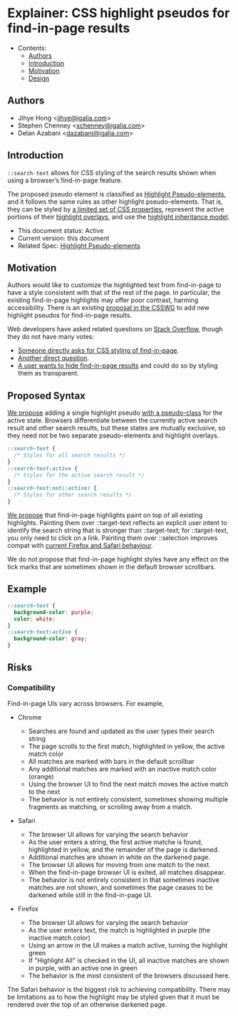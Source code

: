 # Explainer: CSS highlight pseudos for find-in-page results

- Contents:
  - [Authors](#authors)
  - [Introduction](#introduction)
  - [Motivation](#motivation)
  - [Design](#design)

## Authors

* Jihye Hong \<jihye@igalia.com\>
* Stephen Chenney \<schenney@igalia.com\>
* Delan Azabani \<dazabani@igalia.com\>

## Introduction

`::search-text` allows for CSS styling of the search results shown when using a browser’s find-in-page feature.

The proposed pseudo element is classified as [Highlight Pseudo-elements](https://drafts.csswg.org/css-pseudo/#highlight-pseudos), and it follows the same rules as other highlight pseudo-elements.
That is, they can be styled by [a limited set of CSS properties](https://drafts.csswg.org/css-pseudo/#highlight-styling), represent the active portions of their [highlight overlays](https://drafts.csswg.org/css-pseudo/#highlight-overlay), and use the [highlight inheritance model](https://drafts.csswg.org/css-pseudo/#highlight-cascade).

* This document status: Active
* Current version: this document
* Related Spec: [Highlight Pseudo-elements](https://drafts.csswg.org/css-pseudo/#highlight-pseudos)

## Motivation

Authors would like to customize the highlighted text from find-in-page to have a style consistent with that of the rest of the page. In particular, the existing find-in-page highlights may offer poor contrast, harming accessibility.
There is an existing [proposal in the CSSWG](https://github.com/w3c/csswg-drafts/issues/3812) to add new highlight pseudos for find-in-page results.

Web developers have asked related questions on [Stack Overflow](https://stackoverflow.com/search?q=%5Bcss%5D+find-in-page),
though they do not have many votes:

* [Someone directly asks for CSS styling of find-in-page](https://stackoverflow.com/questions/50309703/css-for-browsers-find-in-page).
* [Another direct question](https://stackoverflow.com/questions/18666075/how-to-style-detect-highlighted-boxes-generated-from-browser-native-search-in-pa).
* [A user wants to hide find-in-page results](https://stackoverflow.com/questions/77458310/confuse-browsers-in-built-find-in-page-feature) and could do so by styling them as transparent.

## Proposed Syntax

[We propose](https://github.com/w3c/csswg-drafts/issues/10212) adding a single highlight pseudo [with a pseudo-class](https://drafts.csswg.org/selectors/#pseudo-element-states) for the active state.
Browsers differentiate between the currently active search result and other search results, but these states are mutually exclusive, so they need not be two separate pseudo-elements and highlight overlays.

```css
::search-text {
  /* Styles for all search results */
}
::search-text:active {
  /* Styles for the active search result */
}
::search-text:not(:active) {
  /* Styles for other search results */
}
```

[We propose](https://github.com/w3c/csswg-drafts/issues/10213) that find-in-page highlights paint on top of all existing highlights.
Painting them over ::target-text reflects an explicit user intent to identify the search string that is stronger than ::target-text; for ::target-text, you only need to click on a link.
Painting them over ::selection improves compat with [current Firefox and Safari behaviour](https://github.com/w3c/csswg-drafts/issues/3812#issuecomment-2047241516).

We do not propose that find-in-page highlight styles have any effect on the tick marks that are sometimes shown in the default browser scrollbars.

## Example

```css
::search-text {
  background-color: purple;
  color: white;
}
::search-text:active {
  background-color: gray;
}
```

## Risks

### Compatibility

Find-in-page UIs vary across browsers. For example,

- Chrome
  - Searches are found and updated as the user types their search string
  - The page scrolls to the first match, highlighted in yellow, the active match color
  - All matches are marked with bars in the default scrollbar
  - Any additional matches are marked with an inactive match color (orange)
  - Using the browser UI to find the next match moves the active match to the next
  - The behavior is not entirely consistent, sometimes showing multiple fragments as matching, or scrolling away from a match.

- Safari
  - The browser UI allows for varying the search behavior
  - As the user enters a string, the first active matche is found, highlighted in yellow, and the remainder of the page is darkened.
  - Additional matches are shown in white on the darkened page.
  - The browser UI allows for moving from one match to the next.
  - When the find-in-page browser UI is exited, all matches disappear.
  - The behavior is not entirely consistent in that sometimes inactive matches are not shown, and sometimes the page ceases to be darkened while still in the find-in-page UI.

- Firefox
  - The browser UI allows for varying the search behavior
  - As the user enters text, the match is highlighted in purple (the inactive match color)
  - Using an arrow in the UI makes a match active, turning the highlight green
  - If "Highlight All" is checked in the UI, all inactive matches are shown in purple, with an active one in green
  - The behavior is the most consistent of the browsers discussed here.
 
The Safari behavior is the biggest risk to achieving compatibility.
There may be limitations as to how the highlight may be styled given that it must be rendered over the top of an otherwise darkened page.

